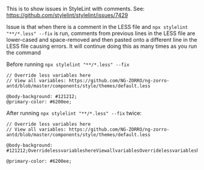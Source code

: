 This is to show issues in StyleLint with comments.
See:  https://github.com/stylelint/stylelint/issues/7429

Issue is that when there is a comment in the LESS file and `npx stylelint "**/*.less" --fix` is run,
comments from previous lines in the LESS file are lower-cased and space-removed and then pasted
onto a different line in the LESS file causing errors.  It will continue doing this as many times
as you run the command

Before running `npx stylelint "**/*.less" --fix`

```
// Override less variables here
// View all variables: https://github.com/NG-ZORRO/ng-zorro-antd/blob/master/components/style/themes/default.less

@body-background: #121212;
@primary-color: #6200ee;

```

After running `npx stylelint "**/*.less" --fix` twice:

```
// Override less variables here
// View all variables: https://github.com/NG-ZORRO/ng-zorro-antd/blob/master/components/style/themes/default.less

@body-background: #121212;OverridelessvariableshereViewallvariablesOverridelessvariableshereViewallvariables

@primary-color: #6200ee;

```